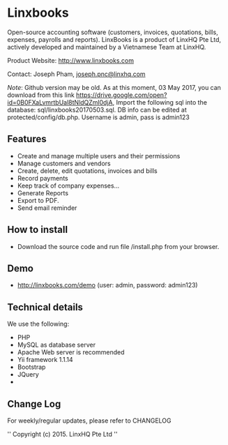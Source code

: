 # Linxbooks
Open-source accounting software (customers, invoices, quotations, bills, expenses, payrolls and reports). LinxBooks is a product of LinxHQ Pte Ltd, actively developed and maintained by a Vietnamese Team at LinxHQ.

Product Website: http://www.linxbooks.com

Contact:
Joseph Pham, joseph.pnc@linxhq.com

*Note*: Github version may be old. As at this moment, 03 May 2017, you can download from this link https://drive.google.com/open?id=0B0FXaLvmrtbUal8tNldQZml0djA, Import the following sql into the database: sql/linxbooks20170503.sql. DB info can be edited at protected/config/db.php. Username is admin, pass is admin123

## Features
* Create and manage multiple users and their permissions
* Manage customers and vendors
* Create, delete, edit quotations, invoices and bills
* Record payments
* Keep track of company expenses…
* Generate Reports
* Export to PDF.
* Send email reminder

## How to install
* Download the source code and run file /install.php from your browser.

## Demo
* http://linxbooks.com/demo (user: admin, password: admin123)

## Technical details

We use the following:
* PHP
* MySQL as database server
* Apache Web server is recommended
* Yii framework 1.1.14
* Bootstrap
* JQuery
* 
## Change Log

For weekly/regular updates, please refer to CHANGELOG


'' Copyright (c) 2015. LinxHQ Pte Ltd ''
